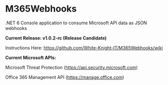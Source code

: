 # M365Webhooks
.NET 6 Console application to consume Microsoft API data as JSON webhooks

**Current Release: v1.0.2-rc (Release Candidate)**

Instructions Here: https://github.com/White-Knight-IT/M365Webhooks/wiki

**Current Microsoft APIs:**

Microsoft Threat Protection (https://api.security.microsoft.com)

Office 365 Management API (https://manage.office.com)
